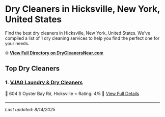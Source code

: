 # Dry Cleaners in Hicksville, New York, United States

Find the best dry cleaners in Hicksville, New York, United States. We've compiled a list of 1 dry cleaning services to help you find the perfect one for your needs.

🌐 **[View Full Directory on DryCleanersNear.com](https://drycleanersnear.com/city/US/New%20York/Hicksville)**

## Top Dry Cleaners

### 1. [VJAG Laundry & Dry Cleaners](https://drycleanersnear.com/dryCleaner/686dcd2e04b0376d46bba421/vjag-laundry-dry-cleaners)
📍 604 S Oyster Bay Rd, Hicksville
⭐ Rating: 4/5
🔗 [View Full Details](https://drycleanersnear.com/dryCleaner/686dcd2e04b0376d46bba421/vjag-laundry-dry-cleaners)


---

*Last updated: 8/14/2025*
